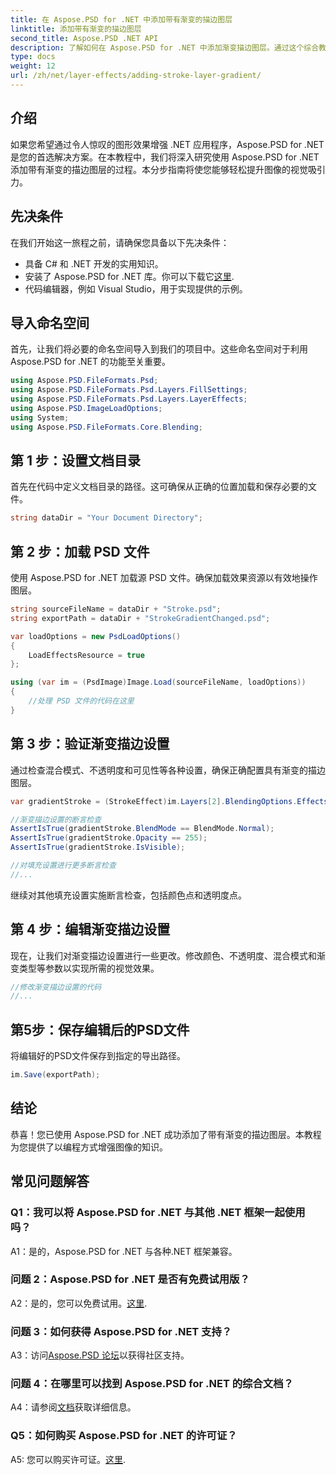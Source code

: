 ```yaml
---
title: 在 Aspose.PSD for .NET 中添加带有渐变的描边图层
linktitle: 添加带有渐变的描边图层
second_title: Aspose.PSD .NET API
description: 了解如何在 Aspose.PSD for .NET 中添加渐变描边图层。通过这个综合教程提高您的图像处理技能。
type: docs
weight: 12
url: /zh/net/layer-effects/adding-stroke-layer-gradient/
---
```

## 介绍

如果您希望通过令人惊叹的图形效果增强 .NET 应用程序，Aspose.PSD for .NET 是您的首选解决方案。在本教程中，我们将深入研究使用 Aspose.PSD for .NET 添加带有渐变的描边图层的过程。本分步指南将使您能够轻松提升图像的视觉吸引力。

## 先决条件

在我们开始这一旅程之前，请确保您具备以下先决条件：

- 具备 C# 和 .NET 开发的实用知识。
- 安装了 Aspose.PSD for .NET 库。你可以下载它[这里](https://releases.aspose.com/psd/net/).
- 代码编辑器，例如 Visual Studio，用于实现提供的示例。

## 导入命名空间

首先，让我们将必要的命名空间导入到我们的项目中。这些命名空间对于利用 Aspose.PSD for .NET 的功能至关重要。

```csharp
using Aspose.PSD.FileFormats.Psd;
using Aspose.PSD.FileFormats.Psd.Layers.FillSettings;
using Aspose.PSD.FileFormats.Psd.Layers.LayerEffects;
using Aspose.PSD.ImageLoadOptions;
using System;
using Aspose.PSD.FileFormats.Core.Blending;
```

## 第 1 步：设置文档目录

首先在代码中定义文档目录的路径。这可确保从正确的位置加载和保存必要的文件。

```csharp
string dataDir = "Your Document Directory";
```

## 第 2 步：加载 PSD 文件

使用 Aspose.PSD for .NET 加载源 PSD 文件。确保加载效果资源以有效地操作图层。

```csharp
string sourceFileName = dataDir + "Stroke.psd";
string exportPath = dataDir + "StrokeGradientChanged.psd";

var loadOptions = new PsdLoadOptions()
{
    LoadEffectsResource = true
};

using (var im = (PsdImage)Image.Load(sourceFileName, loadOptions))
{
    //处理 PSD 文件的代码在这里
}
```

## 第 3 步：验证渐变描边设置

通过检查混合模式、不透明度和可见性等各种设置，确保正确配置具有渐变的描边图层。

```csharp
var gradientStroke = (StrokeEffect)im.Layers[2].BlendingOptions.Effects[0];

//渐变描边设置的断言检查
AssertIsTrue(gradientStroke.BlendMode == BlendMode.Normal);
AssertIsTrue(gradientStroke.Opacity == 255);
AssertIsTrue(gradientStroke.IsVisible);

//对填充设置进行更多断言检查
//...
```

继续对其他填充设置实施断言检查，包括颜色点和透明度点。

## 第 4 步：编辑渐变描边设置

现在，让我们对渐变描边设置进行一些更改。修改颜色、不透明度、混合模式和渐变类型等参数以实现所需的视觉效果。

```csharp
//修改渐变描边设置的代码
//...
```

## 第5步：保存编辑后的PSD文件

将编辑好的PSD文件保存到指定的导出路径。

```csharp
im.Save(exportPath);
```

## 结论

恭喜！您已使用 Aspose.PSD for .NET 成功添加了带有渐变的描边图层。本教程为您提供了以编程方式增强图像的知识。

## 常见问题解答

### Q1：我可以将 Aspose.PSD for .NET 与其他 .NET 框架一起使用吗？

A1：是的，Aspose.PSD for .NET 与各种.NET 框架兼容。

### 问题 2：Aspose.PSD for .NET 是否有免费试用版？

 A2：是的，您可以免费试用。[这里](https://releases.aspose.com/).

### 问题 3：如何获得 Aspose.PSD for .NET 支持？

 A3：访问[Aspose.PSD 论坛](https://forum.aspose.com/c/psd/34)以获得社区支持。

### 问题 4：在哪里可以找到 Aspose.PSD for .NET 的综合文档？

 A4：请参阅[文档](https://reference.aspose.com/psd/net/)获取详细信息。

### Q5：如何购买 Aspose.PSD for .NET 的许可证？

 A5: 您可以购买许可证。[这里](https://purchase.aspose.com/buy).